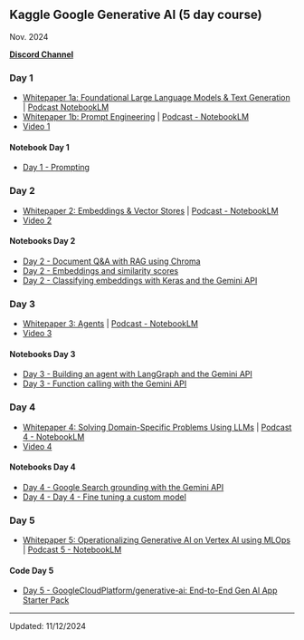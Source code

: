 ## Kaggle Google Generative AI (5 day course)
Nov. 2024

[**Discord Channel**](https://discord.com/invite/gNrC9Xut)

### Day 1
* [Whitepaper 1a: Foundational Large Language Models & Text Generation](https://www.kaggle.com/whitepaper-foundational-llm-and-text-generation) | [Podcast NotebookLM](https://youtu.be/mQDlCZZsOyo?si=fGdVUjsE14WN2s4B)
* [Whitepaper 1b: Prompt Engineering](https://www.kaggle.com/whitepaper-prompt-engineering) | [Podcast - NotebookLM](https://youtu.be/F_hJ2Ey4BNc?si=bp4hkBvUNM3XKceH)
* [Video 1](https://youtu.be/kpRyiJUUFxY?si=-y_InM3g5SBhkZVF)

#### Notebook Day 1
* [Day 1 - Prompting](https://github.com/clizarraga-UAD7/Notebooks/blob/main/Google-GenAI/Day_1_Prompting.ipynb)

### Day 2 
* [Whitepaper 2: Embeddings & Vector Stores](https://www.kaggle.com/whitepaper-embeddings-and-vector-stores) | [Podcast - NotebookLM](https://youtu.be/1CC39K76Nqs?si=gAw1fbeWagEl8Jji)
* [Video 2](https://www.youtube.com/live/86GZC56rQCc?si=3CJAt9xO-UTA7TnI)

#### Notebooks Day 2
* [Day 2 - Document Q&A with RAG using Chroma](https://github.com/clizarraga-UAD7/Notebooks/blob/main/Google-GenAI/Day_2_Document_Q%26A_with_RAG.ipynb)
* [Day 2 - Embeddings and similarity scores](https://github.com/clizarraga-UAD7/Notebooks/blob/main/Google-GenAI/Day_2_Embeddings_and_similarity_scores.ipynb)
* [Day 2 - Classifying embeddings with Keras and the Gemini API](https://github.com/clizarraga-UAD7/Notebooks/blob/main/Google-GenAI/Day_2_Classifying_embeddings_with_Keras.ipynb)

### Day 3

* [Whitepaper 3: Agents](https://github.com/clizarraga-UAD7/Notebooks/blob/main/Google-GenAI/Papers/Newwhitepaper_Agents.pdf) | [Podcast - NotebookLM](https://youtu.be/H4gZd4BCrDQ?si=xdoaQS0sGNYdJokZ)
* [Video 3](https://www.youtube.com/live/HQUtMWoTAD4?si=luH8zRrHHVOtKsbo)
  
#### Notebooks Day 3
* [Day 3 - Building an agent with LangGraph and the Gemini API](https://github.com/clizarraga-UAD7/Notebooks/blob/main/Google-GenAI/Day_3_Building_an_agent_with_LangGraph.ipynb)
* [Day 3 - Function calling with the Gemini API](https://github.com/clizarraga-UAD7/Notebooks/blob/main/Google-GenAI/Day_3_Function_calling_with_the_Gemini_API.ipynb)

### Day 4

* [Whitepaper 4: Solving Domain-Specific Problems Using LLMs](https://www.kaggle.com/whitepaper-solving-domains-specific-problems-using-llms)  |
  [Podcast 4 - NotebookLM](https://youtu.be/b1a4ZOQ8XdI?si=uKTE8a-qDa5W9P85)
* [Video 4](https://www.youtube.com/live/odvuLMJWUSU?si=hB-rk67GuOVp2CNh)
  
#### Notebooks Day 4
* [Day 4 - Google Search grounding with the Gemini API](https://github.com/clizarraga-UAD7/Notebooks/blob/main/Google-GenAI/Day_4_Google_Search_grounding.ipynb)
* [Day 4 - Day 4 - Fine tuning a custom model](https://github.com/clizarraga-UAD7/Notebooks/blob/main/Google-GenAI/Day_4_Fine_tuning_a_custom_model.ipynb)

### Day 5
* [Whitepaper 5: Operationalizing Generative AI on Vertex AI using MLOps](https://www.kaggle.com/whitepaper-operationalizing-generative-ai-on-vertex-ai-using-mlops) | [Podcast 5 - NotebookLM](https://youtu.be/k9S6IhiUUj4?si=saIBy_5jr6WvJc3O)

#### Code Day 5
* [Day 5 - GoogleCloudPlatform/generative-ai: End-to-End Gen AI App Starter Pack](https://github.com/GoogleCloudPlatform/generative-ai/tree/main/gemini/sample-apps/e2e-gen-ai-app-starter-pack)

***

Updated: 11/12/2024
